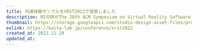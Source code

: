 ```yaml
---
title: 共通体験サンプルをVRST2022で発表しました
description: M2の岡がThe 28th ACM Symposium on Virtual Reality Software and Technology（VRST2022）にて、「Common Experience Sample 1.0：Developing a sample for comparing the characteristics of haptic displays」という題でデモ発表しました。
thumbnail: https://storage.googleapis.com/studio-design-asset-files/projects/wQOVXEVxaD/s-2400x1800_v-frms_webp_73ff30e6-fd50-492c-8c19-e964dec18f92.webp
exlink: https://keita-lab.jp/conference/vrst2022
created_at: 2022.11.29
updated_at:
---
```

